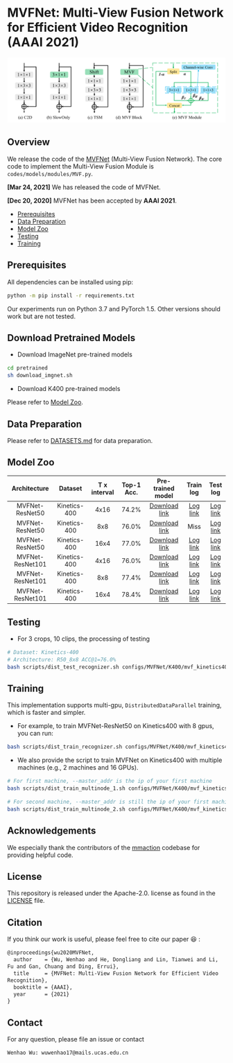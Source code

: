 # MVFNet: Multi-View Fusion Network for Efficient Video Recognition (AAAI 2021)
![1](mvfnet.png)  


## Overview
We release the code of the [MVFNet](https://arxiv.org/abs/2012.06977) (Multi-View Fusion Network). The core code to implement the Multi-View Fusion Module is `codes/models/modules/MVF.py`.

**[Mar 24, 2021]**  We has released the code of MVFNet.

**[Dec 20, 2020]**  MVFNet has been accepted by **AAAI 2021**.

* [Prerequisites](#Prerequisites)
* [Data Preparation](#data-preparation)
* [Model Zoo](#model-zoo)
* [Testing](#testing)  
* [Training](#training)  



## Prerequisites

All dependencies can be installed using pip:

```sh
python -m pip install -r requirements.txt
```

Our experiments run on Python 3.7 and PyTorch 1.5. Other versions should work but are not tested.

## Download Pretrained Models

- Download ImageNet pre-trained models

```sh
cd pretrained
sh download_imgnet.sh
```
- Download K400 pre-trained models

Please refer to [Model Zoo](#model-zoo).


## Data Preparation
Please refer to [DATASETS.md](./data_process/DATASETS.md) for data preparation.



## Model Zoo

| Architecture | Dataset | T x interval |  Top-1 Acc. | Pre-trained model | Train log| Test log|
|:------------:|:-------------------:|:------------------:|:-----------------:|:--------------:|:--------------:|:--------------:|
|     MVFNet-ResNet50    |     Kinetics-400    |        4x16       |   74.2%   |   [Download link](https://github.com/whwu95/MVFNet/releases/download/v0.2/R50_4x16.pth) | [Log link](https://github.com/whwu95/MVFNet/releases/download/v0.2/R50_4x16_1080Ti_Train.log)| [Log link](https://github.com/whwu95/MVFNet/releases/download/v0.2/R50_4x16_Test.txt)|
|     MVFNet-ResNet50    |     Kinetics-400    |        8x8       |   76.0%   |   [Download link](https://github.com/whwu95/MVFNet/releases/download/v0.2/R50_8x8.pth) | Miss| [Log link](https://github.com/whwu95/MVFNet/releases/download/v0.2/R50_8x8_Test.txt)|
|     MVFNet-ResNet50    |     Kinetics-400    |        16x4       |   77.0%   |   [Download link](https://github.com/whwu95/MVFNet/releases/download/v0.2/R50_16x4.pth) | [Log link](https://github.com/whwu95/MVFNet/releases/download/v0.2/R50_16x4_P40_Train.log)| [Log link](https://github.com/whwu95/MVFNet/releases/download/v0.2/R50_16x4_Test.txt)|
|     MVFNet-ResNet101    |     Kinetics-400    |        4x16       |    76.0%  |   [Download link](https://github.com/whwu95/MVFNet/releases/download/v0.2/R101_4x16.pth) | [Log link](https://github.com/whwu95/MVFNet/releases/download/v0.2/R101_4x16_1080Ti_Train.log)| [Log link](https://github.com/whwu95/MVFNet/releases/download/v0.2/R101_4x16_Test.txt)|
|     MVFNet-ResNet101    |     Kinetics-400    |        8x8       |    77.4%  |   [Download link](https://github.com/whwu95/MVFNet/releases/download/v0.2/R101_8x8.pth) | [Log link](https://github.com/whwu95/MVFNet/releases/download/v0.2/R101_8x8_P40_Train.log)| [Log link](https://github.com/whwu95/MVFNet/releases/download/v0.2/R101_8x8_Test.txt)|
|     MVFNet-ResNet101    |     Kinetics-400    |        16x4       |   78.4%   |   [Download link](https://github.com/whwu95/MVFNet/releases/download/v0.2/R101_16x4.pth) | [Log link](https://github.com/whwu95/MVFNet/releases/download/v0.2/R101_16x4_P40_Train.log)| [Log link](https://github.com/whwu95/MVFNet/releases/download/v0.2/R101_16x4_Test.txt)|




## Testing

- For 3 crops, 10 clips, the processing of testing

```sh
# Dataset: Kinetics-400
# Architecture: R50_8x8 ACC@1=76.0%
bash scripts/dist_test_recognizer.sh configs/MVFNet/K400/mvf_kinetics400_2d_rgb_r50_dense.py ckpt_path 8 --fcn_testing
```

## Training
This implementation supports multi-gpu, `DistributedDataParallel` training, which is faster and simpler. 

- For example, to train MVFNet-ResNet50 on Kinetics400 with 8 gpus, you can run:

```sh
bash scripts/dist_train_recognizer.sh configs/MVFNet/K400/mvf_kinetics400_2d_rgb_r50_dense.py 8
```

- We also provide the script to train MVFNet on Kinetics400 with multiple machines (e.g., 2 machines and 16 GPUs).
```sh
# For first machine, --master_addr is the ip of your first machine
bash scripts/dist_train_multinode_1.sh configs/MVFNet/K400/mvf_kinetics400_2d_rgb_r50_dense.py 8
```
```sh
# For second machine, --master_addr is still the ip of your first machine
bash scripts/dist_train_multinode_2.sh configs/MVFNet/K400/mvf_kinetics400_2d_rgb_r50_dense.py 8
```

## Acknowledgements
We especially thank the contributors of the [mmaction](https://github.com/open-mmlab/mmaction) codebase for providing helpful code.


## License
This repository is released under the Apache-2.0. license as found in the [LICENSE](LICENSE) file.


## Citation
If you think our work is useful, please feel free to cite our paper 😆 :
```
@inproceedings{wu2020MVFNet,
  author    = {Wu, Wenhao and He, Dongliang and Lin, Tianwei and Li, Fu and Gan, Chuang and Ding, Errui},
  title     = {MVFNet: Multi-View Fusion Network for Efficient Video Recognition},
  booktitle = {AAAI},
  year      = {2021}
}
```



## Contact
For any question, please file an issue or contact
```
Wenhao Wu: wuwenhao17@mails.ucas.edu.cn
```